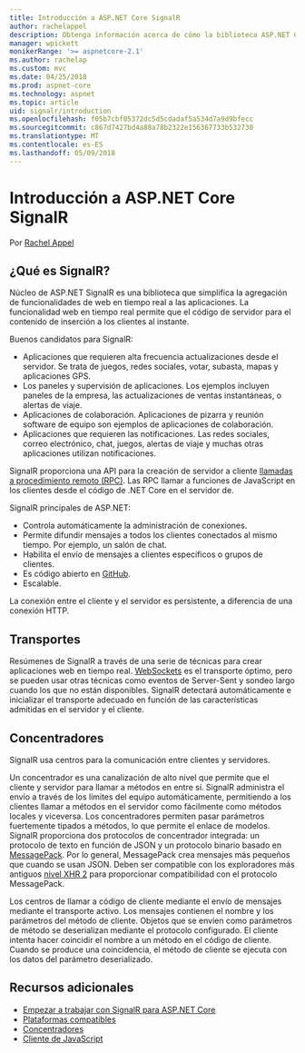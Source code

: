 ```yaml
---
title: Introducción a ASP.NET Core SignalR
author: rachelappel
description: Obtenga información acerca de cómo la biblioteca ASP.NET Core SignalR simplifica la adición de funcionalidad en tiempo real a las aplicaciones.
manager: wpickett
monikerRange: '>= aspnetcore-2.1'
ms.author: rachelap
ms.custom: mvc
ms.date: 04/25/2018
ms.prod: aspnet-core
ms.technology: aspnet
ms.topic: article
uid: signalr/introduction
ms.openlocfilehash: f05b7cbf05372dc5d5cdadaf5a534d7a9d9bfecc
ms.sourcegitcommit: c867d7427bd4a88a78b2322e156367733b532730
ms.translationtype: MT
ms.contentlocale: es-ES
ms.lasthandoff: 05/09/2018
---
```

# <a name="introduction-to-aspnet-core-signalr"></a>Introducción a ASP.NET Core SignalR

Por [Rachel Appel](https://twitter.com/rachelappel)

## <a name="what-is-signalr"></a>¿Qué es SignalR?

Núcleo de ASP.NET SignalR es una biblioteca que simplifica la agregación de funcionalidades de web en tiempo real a las aplicaciones. La funcionalidad web en tiempo real permite que el código de servidor para el contenido de inserción a los clientes al instante.

Buenos candidatos para SignalR:

* Aplicaciones que requieren alta frecuencia actualizaciones desde el servidor. Se trata de juegos, redes sociales, votar, subasta, mapas y aplicaciones GPS.
* Los paneles y supervisión de aplicaciones. Los ejemplos incluyen paneles de la empresa, las actualizaciones de ventas instantáneas, o alertas de viaje.
* Aplicaciones de colaboración. Aplicaciones de pizarra y reunión software de equipo son ejemplos de aplicaciones de colaboración.
* Aplicaciones que requieren las notificaciones. Las redes sociales, correo electrónico, chat, juegos, alertas de viaje y muchas otras aplicaciones utilizan notificaciones.

SignalR proporciona una API para la creación de servidor a cliente [llamadas a procedimiento remoto (RPC)](https://wikipedia.org/wiki/Remote_procedure_call). Las RPC llamar a funciones de JavaScript en los clientes desde el código de .NET Core en el servidor de.

SignalR principales de ASP.NET:

* Controla automáticamente la administración de conexiones.
* Permite difundir mensajes a todos los clientes conectados al mismo tiempo. Por ejemplo, un salón de chat.
* Habilita el envío de mensajes a clientes específicos o grupos de clientes.
* Es código abierto en [GitHub](https://github.com/aspnet/signalr).
* Escalable.

La conexión entre el cliente y el servidor es persistente, a diferencia de una conexión HTTP.

## <a name="transports"></a>Transportes

Resúmenes de SignalR a través de una serie de técnicas para crear aplicaciones web en tiempo real. [WebSockets](https://tools.ietf.org/html/rfc7118) es el transporte óptimo, pero se pueden usar otras técnicas como eventos de Server-Sent y sondeo largo cuando los que no están disponibles. SignalR detectará automáticamente e inicializar el transporte adecuado en función de las características admitidas en el servidor y el cliente.

## <a name="hubs"></a>Concentradores

SignalR usa centros para la comunicación entre clientes y servidores.

Un concentrador es una canalización de alto nivel que permite que el cliente y servidor para llamar a métodos en entre sí. SignalR administra el envío a través de los límites del equipo automáticamente, permitiendo a los clientes llamar a métodos en el servidor como fácilmente como métodos locales y viceversa. Los concentradores permiten pasar parámetros fuertemente tipados a métodos, lo que permite el enlace de modelos. SignalR proporciona dos protocolos de concentrador integrada: un protocolo de texto en función de JSON y un protocolo binario basado en [MessagePack](https://msgpack.org/).  Por lo general, MessagePack crea mensajes más pequeños que cuando se usan JSON. Deben ser compatible con los exploradores más antiguos [nivel XHR 2](https://caniuse.com/#feat=xhr2) para proporcionar compatibilidad con el protocolo MessagePack.

Los centros de llamar a código de cliente mediante el envío de mensajes mediante el transporte activo. Los mensajes contienen el nombre y los parámetros del método de cliente. Objetos que se envíen como parámetros de método se deserializan mediante el protocolo configurado. El cliente intenta hacer coincidir el nombre a un método en el código de cliente. Cuando se produce una coincidencia, el método de cliente se ejecuta con los datos del parámetro deserializado.

## <a name="additional-resources"></a>Recursos adicionales

* [Empezar a trabajar con SignalR para ASP.NET Core](xref:signalr/get-started)
* [Plataformas compatibles](xref:signalr/supported-platforms)
* [Concentradores](xref:signalr/hubs)
* [Cliente de JavaScript](xref:signalr/javascript-client)
